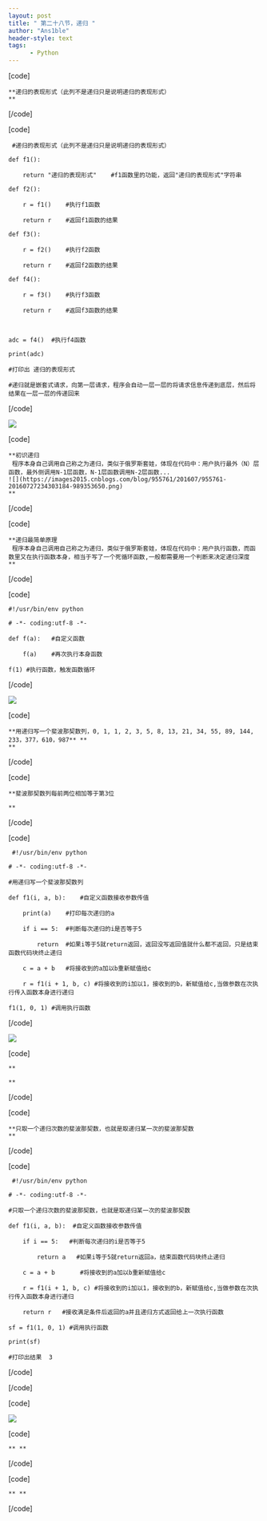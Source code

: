```yaml
---
layout: post
title: " 第二十八节，递归 "
author: "Ans1ble"
header-style: text
tags:
      - Python
---
```



[code]

    **递归的表现形式（此列不是递归只是说明递归的表现形式）  
    **
[/code]

[code]

     #递归的表现形式（此列不是递归只是说明递归的表现形式）
    def f1():
        return "递归的表现形式"    #f1函数里的功能，返回"递归的表现形式"字符串
    def f2():
        r = f1()    #执行f1函数
        return r    #返回f1函数的结果
    def f3():
        r = f2()    #执行f2函数
        return r    #返回f2函数的结果
    def f4():
        r = f3()    #执行f3函数
        return r    #返回f3函数的结果
    
    adc = f4()  #执行f4函数
    print(adc)
    #打印出 递归的表现形式
    #递归就是嵌套式请求，向第一层请求，程序会自动一层一层的将请求信息传递到底层，然后将结果在一层一层的传递回来
[/code]

![](https://images2015.cnblogs.com/blog/955761/201607/955761-20160727231628638-1362189620.png)



[code]

    **初识递归  
     程序本身自己调用自己称之为递归，类似于俄罗斯套娃，体现在代码中：用户执行最外（N）层函数，最外侧调用N-1层函数，N-1层函数调用N-2层函数...  
    ![](https://images2015.cnblogs.com/blog/955761/201607/955761-20160727234303184-989353650.png)  
    **
[/code]

[code]

    **递归最简单原理  
     程序本身自己调用自己称之为递归，类似于俄罗斯套娃，体现在代码中：用户执行函数，而函数里又在执行函数本身，相当于写了一个死循环函数,一般都需要用一个判断来决定递归深度  
    **
[/code]

[code]

    #!/usr/bin/env python
    # -*- coding:utf-8 -*-
    def f(a):   #自定义函数
        f(a)    #再次执行本身函数
    f(1) #执行函数，触发函数循环
[/code]

![](https://images2015.cnblogs.com/blog/955761/201607/955761-20160728023806825-2033157737.png)

[code]

      
      
    **用递归写一个斐波那契数列，0, 1, 1, 2, 3, 5, 8, 13, 21, 34, 55, 89, 144, 233，377，610，987** **   
    **
[/code]

[code]

    **斐波那契数列每前两位相加等于第3位  
      
    **
[/code]

[code]

     #!/usr/bin/env python
    # -*- coding:utf-8 -*-
    #用递归写一个斐波那契数列
    def f1(i, a, b):    #自定义函数接收参数传值
        print(a)    #打印每次递归的a
        if i == 5:  #判断每次递归的i是否等于5
            return  #如果i等于5就return返回，返回没写返回值就什么都不返回，只是结束函数代码块终止递归
        c = a + b   #将接收到的a加以b重新赋值给c
        r = f1(i + 1, b, c) #将接收到的i加以1，接收到的b，新赋值给c,当做参数在次执行传入函数本身进行递归
    f1(1, 0, 1) #调用执行函数
[/code]

![](//images2015.cnblogs.com/blog/955761/201607/955761-20160730171334247-1927848602.png)

[code]

    **  
      
    **
[/code]

[code]

    **只取一个递归次数的斐波那契数，也就是取递归某一次的斐波那契数  
    **
[/code]

[code]

     #!/usr/bin/env python
    # -*- coding:utf-8 -*-
    #只取一个递归次数的斐波那契数，也就是取递归某一次的斐波那契数
    def f1(i, a, b):  #自定义函数接收参数传值
        if i == 5:   #判断每次递归的i是否等于5
            return a   #如果i等于5就return返回a，结束函数代码块终止递归
        c = a + b       #将接收到的a加以b重新赋值给c
        r = f1(i + 1, b, c) #将接收到的i加以1，接收到的b，新赋值给c,当做参数在次执行传入函数本身进行递归
        return r   #接收满足条件后返回的a并且递归方式返回给上一次执行函数
    sf = f1(1, 0, 1) #调用执行函数
    print(sf)
    #打印出结果  3
[/code]

[/code]

[code]

![](//images2015.cnblogs.com/blog/955761/201607/955761-20160730170813638-1900659637.png)

[code]

    ** **
[/code]

[code]

    ** **
[/code]

